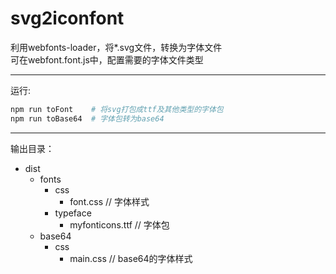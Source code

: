 # svg2iconfont
利用webfonts-loader，将*.svg文件，转换为字体文件  
可在webfont.font.js中，配置需要的字体文件类型  

***

运行:
```bash
npm run toFont    # 将svg打包成ttf及其他类型的字体包
npm run toBase64  # 字体包转为base64
```

***

输出目录：  
- dist  
  - fonts  
    - css
      - font.css    // 字体样式
    - typeface  
      - myfonticons.ttf  // 字体包
  - base64
    - css  
      - main.css    // base64的字体样式
